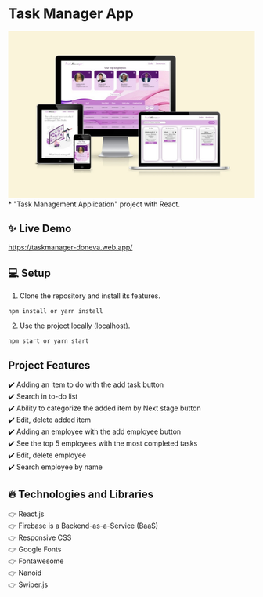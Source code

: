# Task Manager App

<img src='https://github.com/DannyDoneva96/TeamTasks/blob/main/client/src/assets/images/res.jpg?raw=true' alt='ss'>
* "Task Management Application" project with React.

## :sparkles: Live Demo

https://taskmanager-doneva.web.app/

## :computer: Setup

1. Clone the repository and install its features.

```
npm install or yarn install
```

2. Use the project locally (localhost).

```
npm start or yarn start
```

## Project Features

:heavy_check_mark: Adding an item to do with the add task button <br />
:heavy_check_mark: Search in to-do list <br />
:heavy_check_mark: Ability to categorize the added item by Next stage button <br />
:heavy_check_mark: Edit, delete  added item  <br />
:heavy_check_mark: Adding an employee with the add employee button <br />
:heavy_check_mark: See the top 5 employees with the most completed tasks <br />
:heavy_check_mark: Edit, delete employee  <br />
:heavy_check_mark: Search employee by name <br />



## :fire: Technologies and Libraries

:point_right: React.js <br />
:point_right: Firebase is a Backend-as-a-Service (BaaS)<br />
:point_right: Responsive CSS <br />
:point_right: Google Fonts <br />
:point_right: Fontawesome <br />
:point_right: Nanoid <br />
:point_right: Swiper.js <br />
